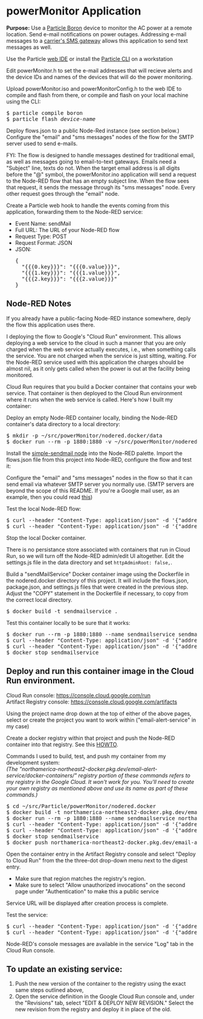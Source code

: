 powerMonitor Application
==

**Purpose:** Use a [Particle Boron](https://store.particle.io/products/boron-lte) device to monitor the AC power at a remote location.  Send e-mail notifications on power outages.  Addressing e-mail messages to a [carrier's SMS gateway](https://smsemailgateway.com) allows this application to send text messages as well.

Use the Particle [web IDE](https://build.particle.io/build) or install the [Particle CLI](https://docs.particle.io/tutorials/developer-tools/cli/) on a workstation

Edit powerMonitor.h to set the e-mail addresses that will recieve alerts and the device IDs and names of the devices that will do the power monitoring.

Upload powerMonitor.iso and powerMonitorConfig.h to the web IDE to compile and flash from there, or compile and flash on your local machine using the CLI:
<pre>$ particle compile boron
$ particle flash <i>device-name</i></pre>

Deploy flows.json to a public Node-Red instance (see section below.)   Configure the "email" and "sms messages" nodes of the flow for the SMTP server used to send e-mails.

FYI: The flow is designed to handle messages destined for traditional email, as well as messages going to email-to-text gateways.  Emails need a "Subject" line, texts do not.  When the target email address is all digits before the "@" symbol, the powerMonitor.ino application will send a request to the Node-RED flow that has an empty subject line.  When the flow sees that request, it sends the message through its "sms messages" node.  Every other request goes through the "email" node.

Create a Particle web hook to handle the events coming from this application, forwarding them to the Node-RED service:

* Event Name: sendMail
* Full URL: The URL of your Node-RED flow
* Request Type: POST
* Request Format:  JSON
* JSON:
<ul><pre>{
  "{{{0.key}}}": "{{{0.value}}}",
  "{{{1.key}}}": "{{{1.value}}}",
  "{{{2.key}}}": "{{{2.value}}}"  
}</pre></ul>

Node-RED Notes
--
If you already have a public-facing Node-RED instance somewhere, deply the flow this application uses there.

I deploying the flow to Google's "Cloud Run" environment.  This allows deploying a web service to the cloud in such a manner that you are only charged when the web service actually executes, i.e., when something calls the service.  You are not charged when the service is just sitting, waiting.  For the Node-RED service used with this application the charges should be almost nil, as it only gets called when the power is out at the facility being monitored.

Cloud Run requires that you build a Docker container that contains your web service.  That container is then deployed to the Cloud Run environment where it runs when the web service is called.  Here's how I built my container:

Deploy an empty Node-RED container locally, binding the Node-RED container's data directory to a local directory:
<pre>
$ mkdir -p ~/src/powerMonitor/nodered.docker/data
$ docker run --rm -p 1880:1880 -v ~/src/powerMonitor/nodered.docker/data:/data --name node-red nodered/node-red:latest
</pre>

Install the [simple-sendmail node](https://flows.nodered.org/node/node-red-contrib-simple-sendmail) into the Node-RED palette.  Import the flows.json file from this project into Node-RED, configure the flow and test it:

Configure the "email" and "sms messages" nodes in the flow so that it can send email via whatever SMTP server you normally use.  (SMTP servers are beyond the scope of this README.  If you're a Google mail user, as an example, then you could read [this](https://support.google.com/a/answer/176600?hl=en))

Test the local Node-RED flow:
<pre>
$ curl --header "Content-Type: application/json" -d '{"address":"<i>phonenumber@sms.gateway.hostname.here</i>","subject":"","message":"testing the flow"}' http://localhost:1880/sendMail
$ curl --header "Content-Type: application/json" -d '{"address":"<i>email@address.here</i>","subject":"Test","message":"testing the flow"}' http://localhost:1880/sendMail
</pre>

Stop the local Docker container.

There is no persistance store associated with containers that run in Cloud Run, so we will turn off the Node-RED admin/edit UI altogether.  Edit the settings.js file in the data directory and set <code>httpAdminRoot: false,</code>.

Build a "sendMailService" Docker container image using the Dockerfile in the nodered.docker directory of this project.  It will include the flows.json, package.json, and settings.js files that were created in the previous step. Adjust the "COPY" statement in the Dockerfile if necessary, to copy from the correct local directory.
<pre>
$ docker build -t sendmailservice .
</pre>

Test this container locally to be sure that it works:
<pre>
$ docker run --rm -p 1880:1880 --name sendmailservice sendmailservice
$ curl --header "Content-Type: application/json" -d '{"address":"<i>phonenumber@sms.gateway.hostname.here</i>","subject":"","message":"testing the flow"}' http://localhost:1880/sendMail
$ curl --header "Content-Type: application/json" -d '{"address":"<i>email@address.here</i>","subject":"Test","message":"testing the flow"}' http://localhost:1880/sendMail
$ docker stop sendmailservice
</pre>

Deploy and run this container image in the Cloud Run environment.
--

Cloud Run console: https://console.cloud.google.com/run
<br />Artifact Registry console: https://console.cloud.google.com/artifacts

Using the project name drop down at the top of either of the above pages, select or create the project you want to work within ("email-alert-service" in my case)

Create a docker registry within that project and push the Node-RED container into that registry.  See this [HOWTO](https://cloud.google.com/artifact-registry/docs/docker/quickstart?hl=en_US).

Commands I used to build, test, and push my container from my development system:
<br /><i>(The "northamerica-northeast2-docker.pkg.dev/email-alert-service/docker-containers/" registry portion of these commands refers to my registry in the Google Cloud.  It won't work for you.  You'll need to create your own registry as mentioned above and use its name as part of these commands.)</i>
<pre>
$ cd ~/src/Particle/powerMonitor/nodered.docker
$ docker build -t northamerica-northeast2-docker.pkg.dev/email-alert-service/docker-containers/sendmailservice:latest .
$ docker run --rm -p 1880:1880 --name sendmailservice northamerica-northeast2-docker.pkg.dev/email-alert-service/docker-containers/sendmailservice:latest
$ curl --header "Content-Type: application/json" -d '{"address":"<i>phonenumber@sms.gateway.hostname.here</i>","subject":"","message":"testing the flow"}' http://localhost:1880/sendMail
$ curl --header "Content-Type: application/json" -d '{"address":"<i>email@address.here</i>","subject":"Test","message":"testing the flow"}' http://localhost:1880/sendMail
$ docker stop sendmailservice
$ docker push northamerica-northeast2-docker.pkg.dev/email-alert-service/docker-containers/sendmailservice:latest
</pre>

Open the container entry in the Artifact Registry console and select "Deploy to Cloud Run" from the the three-dot drop-down menu next to the digest entry.

* Make sure that region matches the registry's region.
* Make sure to select "Allow unauthorized invocations" on the second page under "Authentication" to make this a public service

Service URL will be displayed after creation process is complete.

Test the service:
<pre>
$ curl --header "Content-Type: application/json" -d '{"address":"<i>phonenumber@sms.gateway.hostname.here</i>","subject":"","message":"testing the flow"}' https://<service-url>/sendMail
$ curl --header "Content-Type: application/json" -d '{"address":"<i>email@address.here</i>","subject":"Test message","message":"testing the flow"}' https://<service-url>/sendMail
</pre>    
Node-RED's console messages are available in the service "Log" tab in the Cloud Run console.

To update an existing service:
--

1) Push the new version of the container to the registry using the exact same steps outlined above,
2) Open the service definition in the Google Cloud Run console and, under the "Revisions" tab, select "EDIT & DEPLOY NEW REVISION."   Select the new revision from the registry and deploy it in place of the old.

